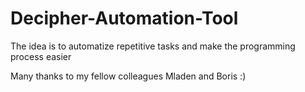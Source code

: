 # Decipher-Automation-Tool
The idea is to automatize repetitive tasks and make the programming process easier

Many thanks to my fellow colleagues Mladen and Boris :)
